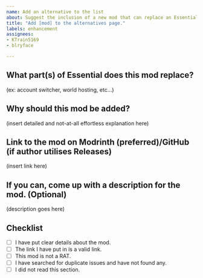 ```yaml
---
name: Add an alternative to the list
about: Suggest the inclusion of a new mod that can replace an Essential function.
title: "Add [mod] to the alternatives page."
labels: enhancement
assignees: 
- KTrain5169
- blryface

---
```


## What part(s) of Essential does this mod replace?

(ex: account switcher, world hosting, etc...)

## Why should this mod be added?

(insert detailed and not-at-all effortless explanation here)

## Link to the mod on Modrinth (preferred)/GitHub (if author utilises Releases)

(insert link here)

## If you can, come up with a description for the mod. (Optional)

(description goes here)

## Checklist

- [ ] I have put clear details about the mod.
- [ ] The link I have put in is a valid link.
- [ ] This mod is not a RAT.
- [ ] I have searched for duplicate issues and have not found any.
- [ ] I did not read this section.
